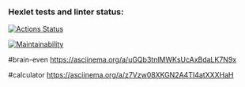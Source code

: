 ### Hexlet tests and linter status:
[![Actions Status](https://github.com/disya08/frontend-project-44/actions/workflows/hexlet-check.yml/badge.svg)](https://github.com/disya08/frontend-project-44/actions)

[![Maintainability](https://api.codeclimate.com/v1/badges/63f0bfac515a90e661ea/maintainability)](https://codeclimate.com/github/disya08/frontend-project-44/maintainability)

#brain-even https://asciinema.org/a/uGQb3tnlMWKsUcAxBdaLK7N9x


#calculator https://asciinema.org/a/z7Vzw08XKGN2A4TI4atXXXHaH